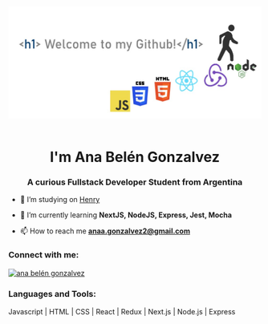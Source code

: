 <header><img src='/portadagithub02.jpg' alt='mywelcomeimage'/></header>
<h1 align="center">I'm Ana Belén Gonzalvez</h1>
<h3 align="center">A curious Fullstack Developer Student from Argentina</h3>



- 🔭 I’m studying on [Henry](https://www.soyhenry.com/)

- 🌱 I’m currently learning **NextJS, NodeJS, Express, Jest, Mocha**

- 📫 How to reach me **anaa.gonzalvez2@gmail.com**

<h3 align="left">Connect with me:</h3>
<p align="left">
<a href="https://linkedin.com/in/ana belén gonzalvez" target="blank">
<img align="center" src="https://raw.githubusercontent.com/rahuldkjain/github-profile-readme-generator/master/src/images/icons/Social/linked-in-alt.svg" alt="ana belén gonzalvez" height="30" width="40" />
</a>
</p>

<h3 align="left">Languages and Tools:</h3>
<span align="center">
<span>Javascript  |</span>
<span>HTML  |</span>
<span>CSS  |</span>
<span>React  |</span>
<span>Redux  |</span>
<span>Next.js  |</span>
<span>Node.js  |</span>
<span>Express</span>
</span>
